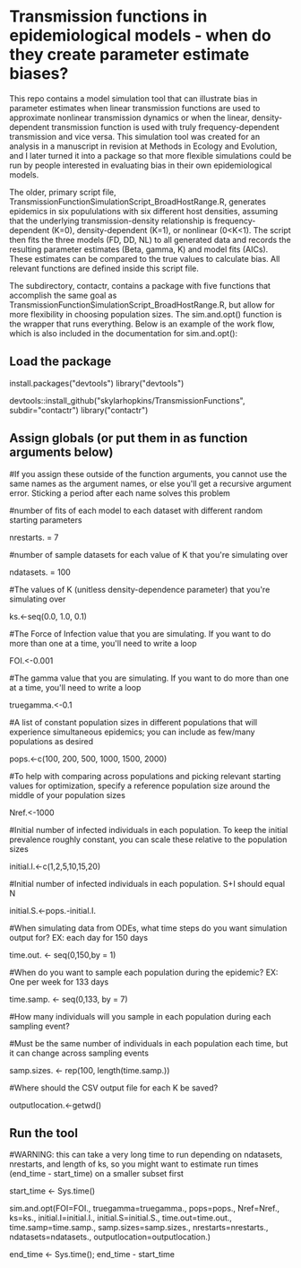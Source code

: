 # Transmission functions in epidemiological models - when do they create parameter estimate biases?
This repo contains a model simulation tool that can illustrate bias in parameter estimates when linear transmission functions are used to approximate nonlinear transmission dynamics or when the linear, density-dependent transmission function is used with truly frequency-dependent transmission and vice versa. This simulation tool was created for an analysis in a manuscript in revision at Methods in Ecology and Evolution, and I later turned it into a package so that more flexible simulations could be run by people interested in evaluating bias in their own epidemiological models.

The older, primary script file, TransmissionFunctionSimulationScript_BroadHostRange.R, generates epidemics in six popululations with six different host densities, assuming that the underlying transmission-density relationship is frequency-dependent (K=0), density-dependent (K=1), or nonlinear (0<K<1). The script then fits the three models (FD, DD, NL) to all generated data and records the resulting parameter estimates (Beta, gamma, K) and model fits (AICs). These estimates can be compared to the true values to calculate bias. All relevant functions are defined inside this script file.

The subdirectory, contactr, contains a package with five functions that accomplish the same goal as TransmissionFunctionSimulationScript_BroadHostRange.R, but allow for more flexibility in choosing population sizes. The sim.and.opt() function is the wrapper that runs everything. Below is an example of the work flow, which is also included in the documentation for sim.and.opt():

## Load the package
install.packages("devtools")
library("devtools")

devtools::install_github("skylarhopkins/TransmissionFunctions", subdir="contactr") 
library("contactr")

## Assign globals (or put them in as function arguments below)

#If you assign these outside of the function arguments, you cannot use the same names as the
argument names, or else you'll get a recursive argument error. Sticking a period after each
name solves this problem

#number of fits of each model to each dataset with different random starting parameters

nrestarts. = 7

#number of sample datasets for each value of K that you're simulating over

ndatasets. = 100

#The values of K (unitless density-dependence parameter) that you're simulating over

ks.<-seq(0.0, 1.0, 0.1)

#The Force of Infection value that you are simulating. If you want to do more than one at a time, you'll need to write a loop

FOI.<-0.001

#The gamma value that you are simulating. If you want to do more than one at a time, you'll need to write a loop

truegamma.<-0.1

#A list of constant population sizes in different populations that will experience simultaneous epidemics; you can
include as few/many populations as desired

pops.<-c(100, 200, 500, 1000, 1500, 2000)

#To help with comparing across populations and picking relevant starting values for optimization, specify
a reference population size around the middle of your population sizes

Nref.<-1000

#Initial number of infected individuals in each population. To keep the initial prevalence roughly constant, you
can scale these relative to the population sizes

initial.I.<-c(1,2,5,10,15,20)

#Initial number of infected individuals in each population. S+I should equal N

initial.S.<-pops.-initial.I.

#When simulating data from ODEs, what time steps do you want simulation output for? EX: each day for 150 days

time.out. <- seq(0,150,by = 1)

#When do you want to sample each population during the epidemic? EX: One per week for 133 days

time.samp. <- seq(0,133, by = 7)

#How many individuals will you sample in each population during each sampling event?

#Must be the same number of individuals in each population each time, but it can change across sampling events

samp.sizes. <- rep(100, length(time.samp.))

#Where should the CSV output file for each K be saved?

outputlocation.<-getwd()

## Run the tool
#WARNING: this can take a very long time to run depending on ndatasets, nrestarts, and length of ks,
so you might want to estimate run times (end_time - start_time) on a smaller subset first

start_time <- Sys.time()

sim.and.opt(FOI=FOI., truegamma=truegamma., pops=pops., Nref=Nref., ks=ks., initial.I=initial.I., initial.S=initial.S., time.out=time.out., time.samp=time.samp., samp.sizes=samp.sizes., nrestarts=nrestarts., ndatasets=ndatasets., outputlocation=outputlocation.)

end_time <- Sys.time(); end_time - start_time
